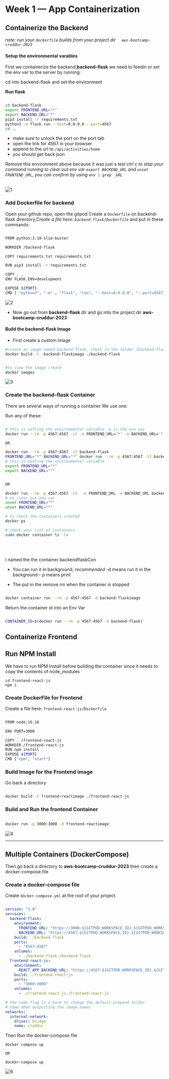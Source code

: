 # Week 1 — App Containerization


## Containerize the Backend


*note: run your `dockerfile` builds from your project dir ` 
aws-bootcamp-cruddur-2023`*

#### Setup the environmental varables

First we containerize the backend;**backend-flask**
we need to feedin or set the env var to the server by running:

cd into backend-flask and set the environment

**Run flask**

```sh

cd backend-flask
export FRONTEND_URL="*"
export BACKEND_URL="*"
pip3 install -r requirements.txt
python3 -m flask run --host=0.0.0.0 --port=4567
cd ..

```

- make sure to unlock the port on the port tab
- open the link for 4567 in your browser
- append to the url to `/api/activities/home`
- you should get back json

Remove this environment above because it was just a test
*ctrl c to stop your command running*
*to clear out env var `export BACKEND_URL` and `unset FRONTEND_URL`, you can confirm by using `env | grep _URL`*
<br></br>

![1](https://user-images.githubusercontent.com/101978292/220800038-45a8e9fe-3586-4c91-aac6-97c17c1fede8.jpg)



### Add Dockerfile for backend

Open your github repo, open the gitpod 
Create a `Dockerfile` on backend-flask directory,*Create a file here: `backend-flask/Dockerfile`* and put in these commands:

```sh

FROM python:3.10-slim-buster

WORKDIR /backend-flask

COPY requirements.txt requirements.txt

RUN pip3 install -r requirements.txt

COPY . .
ENV FLASK_ENV=development

EXPOSE ${PORT}
CMD [ "python3", "-m" , "flask", "run", "--host=0.0.0.0", "--port=4567"]

```

![2](https://user-images.githubusercontent.com/101978292/220800107-ae673054-c704-4130-86d9-0f2eb6677bdc.jpg)


- Now go out from **backend-flask** dir and go into the project dir **aws-bootcamp-cruddur-2023**

#### Build the backend-flask Image

 - First create a custom image 

```sh
#create an image named backend-flask, check in the folder /backend-flask
docker build -t  backend-flaskimage ./backend-flask


#to view the image create
docker images

```

![3](https://user-images.githubusercontent.com/101978292/220800212-938df056-f90a-4812-82c6-3708869d6f5d.jpg)


### Create the backend-flask Container 

There are several ways of running a container
We use one:

Run any of these:

```sh

# this is setting the environmental variable -e is the evn var
docker run --rm -p 4567:4567 -it -e FRONTEND_URL='*' -e BACKEND_URL='*' backend-flaskimage

OR

docker run --rm -p 4567:4567 -it backend-flask
FRONTEND_URL="*" BACKEND_URL="*" docker run --rm -p 4567:4567 -it backend-flask
# this is setting the environmental variable 
export FRONTEND_URL="*"
export BACKEND_URL="*"


OR

docker run --rm -p 4567:4567 -it  -e FRONTEND_URL -e BACKEND_URL backend-flask
# to clear out env var
unset FRONTEND_URL="*"
unset BACKEND_URL="*"

# to check the containers created
docker ps

# check your list of containers
sudo docker container ls -la

```
<br></br>

I named the the container backendflaskCon

- You can run it in background, *recommended* -d means run it in the background - p means print 
 

- The put in the remove *rm* when the container is stopped


```sh

docker container run --rm -p 4567:4567 -d backend-flaskimage

```


Return the container id into an Env Var

```sh

CONTAINER_ID=$(docker run --rm -p 4567:4567 -d backend-flask)

```


## Containerize Frontend

## Run NPM Install

We have to run NPM Install before building the container since it needs to copy the contents of node_modules

```
cd frontend-react-js
npm i
```


### Create DockerFile for Frontend

Create a file here: `frontend-react-js/Dockerfile`

```sh

FROM node:16.18

ENV PORT=3000

COPY . /frontend-react-js
WORKDIR /frontend-react-js
RUN npm install
EXPOSE ${PORT}
CMD ["npm", "start"]

```

### Build Image for the Frontend image

Go back a directory 

```sh

docker build -t frontend-reactimage ./frontend-react-js
```

### Build and Run the frontend Container

```sh

docker run -p 3000:3000 -d frontend-reactimage
```

![4](https://user-images.githubusercontent.com/101978292/220800505-cb884f37-464e-48f5-ae91-b9fec92feefa.jpg)

******


## Multiple Containers (DockerCompose)

Then go back a directory to **aws-bootcamp-cruddur-2023** then create a docker-compose file

### Create a docker-compose file

Create `docker-compose.yml` at the root of your project.

```yaml

version: "3.8"
services:
  backend-flask:
    environment:
      FRONTEND_URL: "https://3000-${GITPOD_WORKSPACE_ID}.${GITPOD_WORKSPACE_CLUSTER_HOST}"
      BACKEND_URL: "https://4567-${GITPOD_WORKSPACE_ID}.${GITPOD_WORKSPACE_CLUSTER_HOST}"
    build: ./backend-flask
    ports:
      - "4567:4567"
    volumes:
      - ./backend-flask:/backend-flask
  frontend-react-js:
    environment:
      REACT_APP_BACKEND_URL: "https://4567-${GITPOD_WORKSPACE_ID}.${GITPOD_WORKSPACE_CLUSTER_HOST}"
    build: ./frontend-react-js
    ports:
      - "3000:3000"
    volumes:
      - ./frontend-react-js:/frontend-react-js

# the name flag is a hack to change the default prepend folder
# name when outputting the image names
networks: 
  internal-network:
    driver: bridge
    name: cruddur

```

Then Run the docker-compose file

```
docker compose up

OR

docker-compose up
```

![6](https://user-images.githubusercontent.com/101978292/220800578-c2b9a7dc-fb74-44f1-ab4e-00b086f310e9.jpg)

